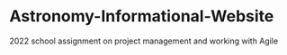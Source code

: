 # Astronomy-Informational-Website
2022 school assignment on project management and working with Agile
